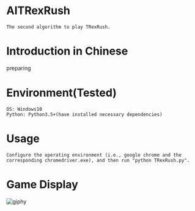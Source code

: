 # AITRexRush
```
The second algorithm to play TRexRush.
```

# Introduction in Chinese
preparing

# Environment(Tested)
```
OS: Windows10
Python: Python3.5+(have installed necessary dependencies)
```

# Usage
```
Configure the operating environment (i.e., google chrome and the corresponding chromedriver.exe), and then run "python TRexRush.py".
```

# Game Display
![giphy](demonstration/running.gif)